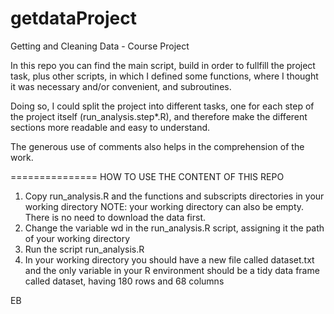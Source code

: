 getdataProject
==============

Getting and Cleaning Data - Course Project

In this repo you can find the main script, build in order to fullfill the project task,
plus other scripts, in which I defined some functions, where I thought it was necessary
and/or convenient, and subroutines.

Doing so, I could split the project into different tasks, one for each step of the
project itself (run_analysis.step*.R), and therefore make the different sections more
readable and easy to understand.

The generous use of comments also helps in the comprehension of the work.

===============
HOW TO USE THE CONTENT OF THIS REPO

1. Copy run_analysis.R and the functions and subscripts directories in your working directory
   NOTE: your working directory can also be empty. There is no need to download the data first.
2. Change the variable wd in the run_analysis.R script, assigning it the path of your working directory
3. Run the script run_analysis.R
4. In your working directory you should have a new file called dataset.txt and the only
   variable in your R environment should be a tidy data frame called dataset, having 180 rows
   and 68 columns

EB
